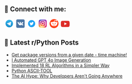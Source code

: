 ## 🔎 Connect with me:
[<img src="https://github.com/bullbesh/bullbesh/blob/main/images/Telegram.png" width="32" height="32" />](https://t.me/bullbesh)
[<img src="https://github.com/bullbesh/bullbesh/blob/main/images/VK.png" width="32" height="32" />](https://vk.com/bullbesh)
[<img src="https://github.com/bullbesh/bullbesh/blob/main/images/Twitter.png" width="32" height="32" />](https://twitter.com/bullbesh1)
[<img src="https://github.com/bullbesh/bullbesh/blob/main/images/Instagram.png" width="32" height="32" />](https://www.instagram.com/bullbesh)
[<img src="https://github.com/bullbesh/bullbesh/blob/main/images/Reddit.png" width="32" height="32" />](https://www.reddit.com/user/bullbesh)
[<img src="https://github.com/bullbesh/bullbesh/blob/main/images/YouTube.png" width="32" height="32" />](https://www.youtube.com/channel/UCtfjRs6uzgq5mfm8S06WTcg)

## 📕 Latest r/Python Posts
<!-- BLOG-POST-LIST:START -->
- [Get package versions from a given date - time machine!](https://www.reddit.com/r/Python/comments/1jnjzep/get_package_versions_from_a_given_date_time/)
- [I Automated GPT 4o Image Generation](https://www.reddit.com/r/Python/comments/1jnjuxy/i_automated_gpt_4o_image_generation/)
- [Implemented 18 RL Algorithms in a Simpler Way](https://www.reddit.com/r/Python/comments/1jnduby/implemented_18_rl_algorithms_in_a_simpler_way/)
- [Python ASCII-TOOL](https://www.reddit.com/r/Python/comments/1jnb269/python_asciitool/)
- [The AI Hype: Why Developers Aren&#39;t Going Anywhere](https://www.reddit.com/r/Python/comments/1jnar94/the_ai_hype_why_developers_arent_going_anywhere/)
<!-- BLOG-POST-LIST:END -->

